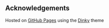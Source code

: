 ## Acknowledgements

Hosted on [GitHub Pages](https://pages.github.com/) using the [Dinky](https://pages-themes.github.io/dinky/) theme
